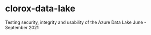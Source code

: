 # clorox-data-lake
Testing security, integrity and usability of the Azure Data Lake
June - September 2021

